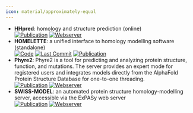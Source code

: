 ```yaml
---
icon: material/approximately-equal
---
```


- **HHpred**: homology and structure prediction (online)  
	[![Publication](https://img.shields.io/badge/Publication-Citations:3045-blue?style=for-the-badge&logo=bookstack)](https://doi.org/10.1093%2Fnar%2Fgki408) [![Webserver](https://img.shields.io/badge/Webserver-online-brightgreen?style=for-the-badge&logo=cachet&logoColor=65FF8F)](https://toolkit.tuebingen.mpg.de/#/tools/hhpred) 
- **HOMELETTE**: a unified interface to homology modelling software (standalone)  
		[![Code](https://img.shields.io/github/stars/PhilippJunk/homelette?style=for-the-badge&logo=github)](https://github.com/PhilippJunk/homelette) [![Last Commit](https://img.shields.io/github/last-commit/PhilippJunk/homelette?style=for-the-badge&logo=github)](https://github.com/PhilippJunk/homelette) [![Publication](https://img.shields.io/badge/Publication-Citations:5-blue?style=for-the-badge&logo=bookstack)](https://doi.org/10.1093/bioinformatics/btab866) 
- **Phyre2**: Phyre2 is a tool for predicting and analyzing protein structure, function, and mutations. The server provides an expert mode for registered users and integrates models directly from the AlphaFold Protein Structure Database for one-to-one threading.  
	[![Publication](https://img.shields.io/badge/Publication-Citations:8297-blue?style=for-the-badge&logo=bookstack)](https://doi.org/10.1038%2Fnprot.2015.053) [![Webserver](https://img.shields.io/badge/Webserver-online-brightgreen?style=for-the-badge&logo=cachet&logoColor=65FF8F)](http://www.sbg.bio.ic.ac.uk/phyre2/html/page.cgi?id=index) 
- **SWISS-MODEL**: an automated protein structure homology-modelling server, accessible via the ExPASy web server  
	[![Publication](https://img.shields.io/badge/Publication-Citations:9409-blue?style=for-the-badge&logo=bookstack)](https://doi.org/10.1093/nar/gky427) [![Webserver](https://img.shields.io/badge/Webserver-online-brightgreen?style=for-the-badge&logo=cachet&logoColor=65FF8F)](http://swissmodel.expasy.org/) 
